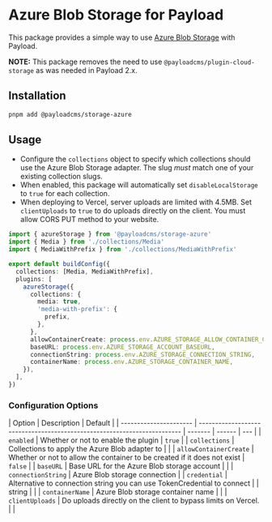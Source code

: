 # Azure Blob Storage for Payload

This package provides a simple way to use [Azure Blob Storage](https://azure.microsoft.com/en-us/products/storage/blobs) with Payload.

**NOTE:** This package removes the need to use `@payloadcms/plugin-cloud-storage` as was needed in Payload 2.x.

## Installation

```sh
pnpm add @payloadcms/storage-azure
```

## Usage

- Configure the `collections` object to specify which collections should use the Azure Blob Storage adapter. The slug _must_ match one of your existing collection slugs.
- When enabled, this package will automatically set `disableLocalStorage` to `true` for each collection.
- When deploying to Vercel, server uploads are limited with 4.5MB. Set `clientUploads` to `true` to do uploads directly on the client. You must allow CORS PUT method to your website.

```ts
import { azureStorage } from '@payloadcms/storage-azure'
import { Media } from './collections/Media'
import { MediaWithPrefix } from './collections/MediaWithPrefix'

export default buildConfig({
  collections: [Media, MediaWithPrefix],
  plugins: [
    azureStorage({
      collections: {
        media: true,
        'media-with-prefix': {
          prefix,
        },
      },
      allowContainerCreate: process.env.AZURE_STORAGE_ALLOW_CONTAINER_CREATE === 'true',
      baseURL: process.env.AZURE_STORAGE_ACCOUNT_BASEURL,
      connectionString: process.env.AZURE_STORAGE_CONNECTION_STRING,
      containerName: process.env.AZURE_STORAGE_CONTAINER_NAME,
    }),
  ],
})
```

### Configuration Options

| Option                 | Description                                                              | Default |
| ---------------------- | ------------------------------------------------------------------------ | ------- | ------ | --- |
| `enabled`              | Whether or not to enable the plugin                                      | `true`  |
| `collections`          | Collections to apply the Azure Blob adapter to                           |         |
| `allowContainerCreate` | Whether or not to allow the container to be created if it does not exist | `false` |
| `baseURL`              | Base URL for the Azure Blob storage account                              |         |
| `connectionString`     | Azure Blob storage connection                                            |
| `credential`           | Alternative to connection string you can use TokenCredential to connect  |         | string |     |
| `containerName`        | Azure Blob storage container name                                        |         |
| `clientUploads`        | Do uploads directly on the client to bypass limits on Vercel.            |         |
